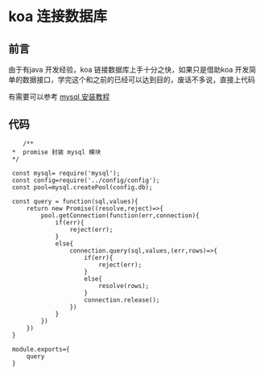 # koa 连接数据库

## 前言

由于有java 开发经验，koa 链接数据库上手十分之快，如果只是借助koa 开发简单的数据接口，学完这个和之前的已经可以达到目的，废话不多说，直接上代码

有需要可以参考 [mysql 安装教程](jrNoteWebsite/docs/15mysql.html)


## 代码

```
    /**
 *  promise 封装 mysql 模块
 */

 const mysql= require('mysql');
 const config=require('../config/config');
 const pool=mysql.createPool(config.db);
 
 const query = function(sql,values){
     return new Promise((resolve,reject)=>{
         pool.getConnection(function(err,connection){
             if(err){
                 reject(err);
             }
             else{
                 connection.query(sql,values,(err,rows)=>{
                     if(err){
                         reject(err);
                     }
                     else{
                         resolve(rows);
                     }
                     connection.release();
                 })
             }
         })
     })
 }

 module.exports={
     query
 }

```